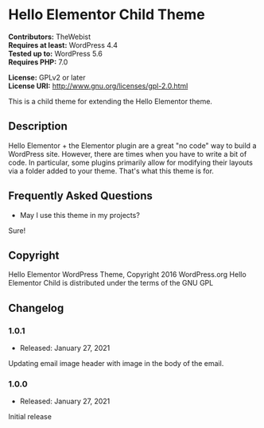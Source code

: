# Hello Elementor Child Theme

**Contributors:** TheWebist  
**Requires at least:** WordPress 4.4  
**Tested up to:** WordPress 5.6  
**Requires PHP:** 7.0

**License:** GPLv2 or later  
**License URI:** http://www.gnu.org/licenses/gpl-2.0.html  

This is a child theme for extending the Hello Elementor theme.

## Description

Hello Elementor + the Elementor plugin are a great "no code" way to build a WordPress site. However, there are times when you have to write a bit of code. In particular, some plugins primarily allow for modifying their layouts via a folder added to your theme. That's what this theme is for.

## Frequently Asked Questions

* May I use this theme in my projects?
 
Sure!


## Copyright

Hello Elementor WordPress Theme, Copyright 2016 WordPress.org
Hello Elementor Child is distributed under the terms of the GNU GPL

## Changelog

### 1.0.1
* Released: January 27, 2021

Updating email image header with image in the body of the email.

### 1.0.0
* Released: January 27, 2021

Initial release